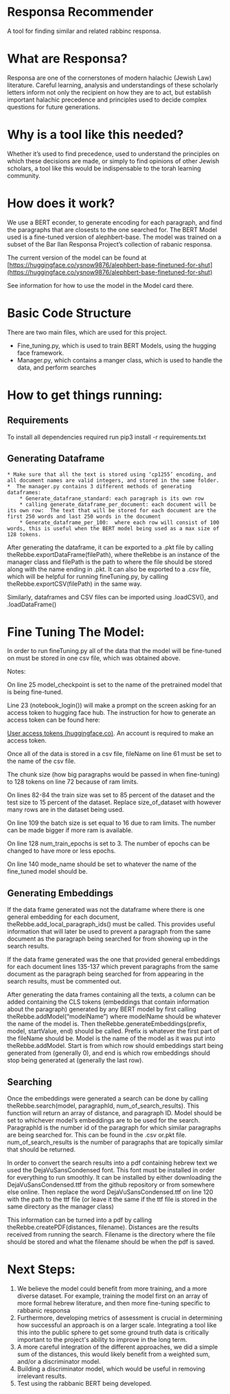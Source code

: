 <!-----

Yay, no errors, warnings, or alerts!

Conversion time: 0.4 seconds.


Using this Markdown file:

1. Paste this output into your source file.
2. See the notes and action items below regarding this conversion run.
3. Check the rendered output (headings, lists, code blocks, tables) for proper
   formatting and use a linkchecker before you publish this page.

Conversion notes:

* Docs to Markdown version 1.0β33
* Tue Aug 02 2022 02:03:05 GMT-0700 (PDT)
* Source doc: readme
----->


# Responsa Recommender

A tool for finding similar and related rabbinc responsa. 

# What are Responsa?

Responsa are one of the cornerstones of modern halachic (Jewish Law) literature. Careful learning, analysis and understandings of these scholarly letters inform not only the recipient on how they are to act, but establish important halachic precedence and principles used to decide complex questions for future generations.

# Why is a tool like this needed? 

Whether it’s used to find precedence, used to understand the principles on which these decisions are made, or simply to find opinions of other Jewish scholars, a tool like this would be indispensable to the torah learning community.  

# How does it work? 

We use a BERT econder, to generate encoding for each paragraph, and find the paragraphs that are closests to the one searched for.  The BERT Model used is a fine-tuned version of alephbert-base. The model was trained on a subset of the Bar Ilan Responsa  Project’s collection of rabanic responsa.

The current version of the model can be found at [https://huggingface.co/ysnow9876/alephbert-base-finetuned-for-shut](https://huggingface.co/ysnow9876/alephbert-base-finetuned-for-shut)

See information for how to use the model in the Model card there.

# Basic Code Structure

There are two main files, which are used for this project. 



* Fine_tuning.py, which is used to train BERT Models, using the hugging face framework. 
* Manager.py, which contains a manger class, which is used to handle the data, and perform searches

# How to get things running:

## Requirements

To install all dependencies required run pip3 install -r requirements.txt

## Generating Dataframe



    * Make sure that all the text is stored using ‘cp1255’ encoding, and all document names are valid integers, and stored in the same folder.
    *  The manager.py contains 3 different methods of generating dataframes:
        * Generate_datafrane_standard: each paragraph is its own row
        * calling generate_dataframe_per_document: each document will be its own row:  The text that will be stored for each document are the first 250 words and last 250 words in the document
        * Generate_dataframe_per_100:  where each row will consist of 100 words, this is useful when the BERT model being used as a max size of 128 tokens. 

After generating the dataframe, it can be exported to a .pkt file by calling theRebbe.exportDataFrame(filePath), where theRebbe is an instance of the manager class and filePath is the path to where the file should be stored along with the name ending in .pkt. It can also be exported to a .csv file, which will be helpful for running fineTuning.py, by calling theRebbe.exportCSV(filePath) in the same way. 

Similarly, dataframes and CSV files can be imported using .loadCSV(), and .loadDataFrame() 

# Fine Tuning The Model:

In order to run fineTuning.py all of the data that the model will be fine-tuned on must be stored in one csv file, which was obtained above.

Notes:

On line 25 model_checkpoint is set to the name of the pretrained model that is being fine-tuned.

Line 23 (notebook_login()) will make a prompt on the screen asking for an access token to hugging face hub. The instruction for how to generate an access token can be found here: 

[User access tokens (huggingface.co)](https://huggingface.co/docs/hub/security-tokens). An account is required to make an access token.

Once all of the data is stored in a csv file, fileName on line 61 must be set to the name of the csv file.

The chunk size (how big paragraphs would be passed in when fine-tuning) to 128 tokens on line 72 because of ram limits.

On lines 82-84 the train size was set to 85 percent of the dataset and the test size to 15 percent of the dataset. Replace size_of_dataset with however many rows are in the dataset being used.

On line 109 the batch size is set equal to 16 due to ram limits. The number can be made bigger if more ram is available.

On line 128 num_train_epochs is set to 3. The number of epochs can be changed to have more or less epochs.

On line 140 mode_name should be set to whatever the name of the fine_tuned model should be.

## Generating Embeddings

If the data frame generated was not the dataframe where there is one general embedding for each document, theRebbe.add_local_paragraph_ids()  must be called. This provides useful information that will later be used to prevent a paragraph from the same document as the paragraph being searched for from showing up in the search results.

If the data frame generated was the one that provided general embeddings for each document lines 135-137 which prevent paragraphs from the same document as the paragraph being searched for from appearing in the search results, must be commented out.

After generating the data frames containing all the texts, a column can be added containing the CLS tokens (embeddings that contain information about the paragraph) generated by any BERT model by first calling theRebbe.addModel(“modelName”) where modelName should be whatever the name of the model is. Then theRebbe.generateEmbeddings(prefix, model, startValue, end) should be called. Prefix is whatever the first part of the fileName should be. Model is the name of the model as it was put into theRebbe.addModel. Start is from which row should embeddings start being generated from (generally 0), and end is which row embeddings should stop being generated at (generally the last row).

## Searching

Once the embeddings were generated a search can be done by calling theRebbe.search(model, paragraphId, num_of_search_results). This function will return an array of distance, and paragraph ID. Model should be set to whichever model’s embeddings are to be used for the search. ParagraphId is the number id of the paragraph for which similar paragraphs are being searched for. This can be found in the .csv or.pkt file. num_of_search_results is the number of paragraphs that are topically similar that should be returned. 

In order to convert the search results into a pdf containing hebrew text we used the DejaVuSansCondensed font. This font must be installed in order for everything to run smoothly. It can be installed by either downloading the DejaVuSansCondensed.ttf from the github repository or from somewhere else online. Then replace the word DejaVuSansCondensed.ttf on line 120 with the path to the ttf file (or leave it the same if the ttf file is stored in the same directory as the manager class)

This information can be turned into a pdf by calling theRebbe.createPDF(distances, filename). Distances are the results received from running the search. Filename is the directory where the file should be stored and what the filename should be when the pdf is saved.

# Next Steps:



1. We believe the model could benefit from more training, and a more diverse dataset. For example, training the model first on an array of more formal hebrew literature, and then more fine-tuning specific to rabbanic responsa
2. Furthermore, developing metrics of assessment is crucial in determining how successful an approach is on a larger scale. Integrating a tool like this into the public sphere to get some ground truth data is critically important to the project's ability to improve in the long term. 
3. A more careful integration of the different approaches, we did a simple sum of the distances, this would likely benefit from a weighted sum, and/or a discriminator model. 
4. Building a discriminator model, which would be useful in removing irrelevant results. 
5. Test using the rabbanic BERT being developed.
